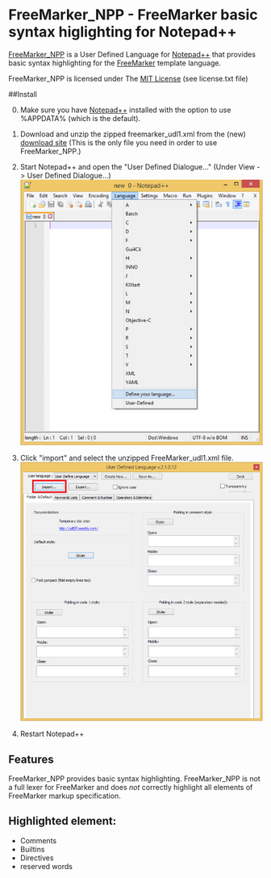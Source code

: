 # FreeMarker_NPP - FreeMarker basic syntax higlighting for Notepad++

[FreeMarker_NPP](https://github.com/steenhulthin/FreeMarker_NPP) is a User Defined Language for [Notepad++](http://www.notepad-plus-plus.org/) that provides basic syntax highlighting for the [FreeMarker](http://en.wikipedia.org/wiki/FreeMarker) template language. 

FreeMarker_NPP is licensed under The [MIT License](http://opensource.org/licenses/mit-license) (see license.txt file)

##Install 

0. Make sure you have [Notepad++](http://www.notepad-plus-plus.org/) installed with the option to use %APPDATA% (which is the default).
0. Download and unzip the zipped freemarker_udl1.xml from the (new) [download site](https://github.com/steenhulthin/freemarker_NPP/releases/download/v0.1.0/freemarker_udl1_v0.1.0.zip) (This is the only file you need in order to use FreeMarker_NPP.) 
0. Start Notepad++ and open the "User Defined Dialogue..." (Under View -> User Defined Dialogue...)
<br/>![user defined languages dialog screenshot](https://github.com/steenhulthin/FreeMarker_NPP/raw/master/documentation/select_user-defined_dialogue.png)
0. Click "import" and select the unzipped FreeMarker_udl1.xml file.
<br/>![import user defined language dialog]( https://github.com/steenhulthin/FreeMarker_NPP/raw/master/documentation/import_user_define_language.png)

0. Restart Notepad++

## Features

FreeMarker\_NPP provides basic syntax highlighting. FreeMarker\_NPP is not a full lexer for FreeMarker and does *not* correctly highlight all elements of FreeMarker markup specification. 

## Highlighted element:

* Comments
* Builtins
* Directives
* reserved words

